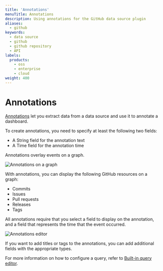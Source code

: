 ```yaml
---
title: 'Annotations'
menuTitle: Annotations
description: Using annotations for the GitHub data source plugin
aliases:
  - github
keywords:
  - data source
  - github
  - github repository
  - API
labels:
  products:
    - oss
    - enterprise
    - cloud
weight: 400
---
```


# Annotations

[Annotations](https://grafana.com/docs/grafana/latest/dashboards/annotations) let you extract data from a data source and use it to annotate a dashboard.

To create annotations, you need to specify at least the following two fields:

- A String field for the annotation text
- A Time field for the annotation time

Annotations overlay events on a graph.

![Annotations on a graph](/media/docs/grafana/data-sources/github/annotations.png)

With annotations, you can display the following GitHub resources on a graph:

- Commits
- Issues
- Pull requests
- Releases
- Tags


All annotations require that you select a field to display on the annotation, and a field that represents the time that the event occurred.

![Annotations editor](/media/docs/grafana/data-sources/github/annotations-editor.png)

If you want to add titles or tags to the annotations, you can add additional fields with the appropriate types.

For more information on how to configure a query, refer to [Built-in query editor](https://grafana.com/docs/grafana/latest/dashboards/build-dashboards/annotate-visualizations/#built-in-query).
